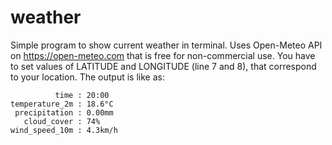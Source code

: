 # weather
Simple program to show current weather in terminal. Uses Open-Meteo API on https://open-meteo.com that is free for non-commercial use.
You have to set values of LATITUDE and LONGITUDE (line 7 and 8), that  correspond to your location. The output is like as:

```
          time : 20:00  
temperature_2m : 18.6°C  
 precipitation : 0.00mm  
   cloud_cover : 74%  
wind_speed_10m : 4.3km/h
```
